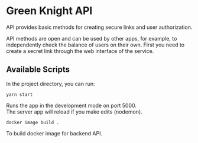 # Green Knight API

API provides basic methods for creating secure links and user authorization.

API methods are open and can be used by other apps, for example, to independently check the balance of users on their own. First you need to create a secret link through the web interface of the service.

## Available Scripts

In the project directory, you can run:

```
yarn start
```

Runs the app in the development mode on port 5000.  
The server app will reload if you make edits (nodemon).

```
docker image build .
```

To build docker image for backend API.

